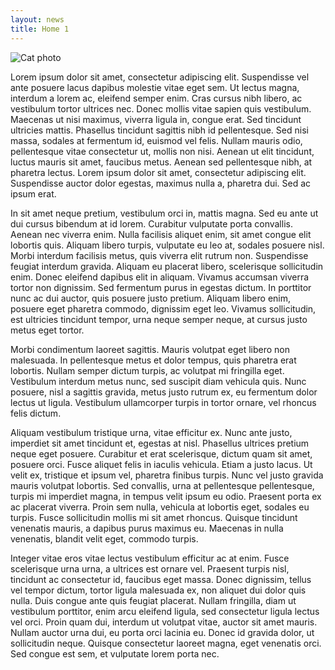```yaml
---
layout: news
title: Home 1   
---
```

![Cat photo](https://loremflickr.com/640/360 "Random photo")

Lorem ipsum dolor sit amet, consectetur adipiscing elit. Suspendisse vel ante posuere lacus dapibus molestie vitae eget sem. Ut lectus magna, interdum a lorem ac, eleifend semper enim. Cras cursus nibh libero, ac vestibulum tortor ultrices nec. Donec mollis vitae sapien quis vestibulum. Maecenas ut nisi maximus, viverra ligula in, congue erat. Sed tincidunt ultricies mattis. Phasellus tincidunt sagittis nibh id pellentesque. Sed nisi massa, sodales at fermentum id, euismod vel felis. Nullam mauris odio, pellentesque vitae consectetur ut, mollis non nisi. Aenean ut elit tincidunt, luctus mauris sit amet, faucibus metus. Aenean sed pellentesque nibh, at pharetra lectus. Lorem ipsum dolor sit amet, consectetur adipiscing elit. Suspendisse auctor dolor egestas, maximus nulla a, pharetra dui. Sed ac ipsum erat.

In sit amet neque pretium, vestibulum orci in, mattis magna. Sed eu ante ut dui cursus bibendum at id lorem. Curabitur vulputate porta convallis. Aenean nec viverra enim. Nulla facilisis aliquet enim, sit amet congue elit lobortis quis. Aliquam libero turpis, vulputate eu leo at, sodales posuere nisl. Morbi interdum facilisis metus, quis viverra elit rutrum non. Suspendisse feugiat interdum gravida. Aliquam eu placerat libero, scelerisque sollicitudin enim. Donec eleifend dapibus elit in aliquam. Vivamus accumsan viverra tortor non dignissim. Sed fermentum purus in egestas dictum. In porttitor nunc ac dui auctor, quis posuere justo pretium. Aliquam libero enim, posuere eget pharetra commodo, dignissim eget leo. Vivamus sollicitudin, est ultricies tincidunt tempor, urna neque semper neque, at cursus justo metus eget tortor.

Morbi condimentum laoreet sagittis. Mauris volutpat eget libero non malesuada. In pellentesque metus et dolor tempus, quis pharetra erat lobortis. Nullam semper dictum turpis, ac volutpat mi fringilla eget. Vestibulum interdum metus nunc, sed suscipit diam vehicula quis. Nunc posuere, nisl a sagittis gravida, metus justo rutrum ex, eu fermentum dolor lectus ut ligula. Vestibulum ullamcorper turpis in tortor ornare, vel rhoncus felis dictum.

Aliquam vestibulum tristique urna, vitae efficitur ex. Nunc ante justo, imperdiet sit amet tincidunt et, egestas at nisl. Phasellus ultrices pretium neque eget posuere. Curabitur et erat scelerisque, dictum quam sit amet, posuere orci. Fusce aliquet felis in iaculis vehicula. Etiam a justo lacus. Ut velit ex, tristique et ipsum vel, pharetra finibus turpis. Nunc vel justo gravida mauris volutpat lobortis. Sed convallis, urna at pellentesque pellentesque, turpis mi imperdiet magna, in tempus velit ipsum eu odio. Praesent porta ex ac placerat viverra. Proin sem nulla, vehicula at lobortis eget, sodales eu turpis. Fusce sollicitudin mollis mi sit amet rhoncus. Quisque tincidunt venenatis mauris, a dapibus purus maximus eu. Maecenas in nulla venenatis, blandit velit eget, commodo turpis.

Integer vitae eros vitae lectus vestibulum efficitur ac at enim. Fusce scelerisque urna urna, a ultrices est ornare vel. Praesent turpis nisl, tincidunt ac consectetur id, faucibus eget massa. Donec dignissim, tellus vel tempor dictum, tortor ligula malesuada ex, non aliquet dui dolor quis nulla. Duis congue ante quis feugiat placerat. Nullam fringilla, diam ut vestibulum porttitor, enim arcu eleifend ligula, sed consectetur ligula lectus vel orci. Proin quam dui, interdum ut volutpat vitae, auctor sit amet mauris. Nullam auctor urna dui, eu porta orci lacinia eu. Donec id gravida dolor, ut sollicitudin neque. Quisque consectetur laoreet magna, eget venenatis orci. Sed congue est sem, et vulputate lorem porta nec.
